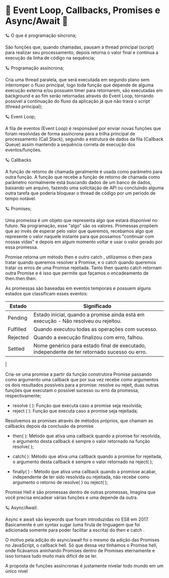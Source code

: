 <h1> 🚀 Event Loop, Callbacks, Promises e Async/Await 🚀 </h1>

🪐 O que é programação síncrona;

São funções que, quando chamadas, pausam a thread principal (script) para realizar seu processamento, depois retorna o valor final e continua a execução da linha de código na sequência;

🪐 Programação assíncrona;

Cria uma thread paralela, que será executada em segundo plano sem interromper o fluxo principal, logo toda função que depende de alguma execução externa e/ou possuem timer para retornarem, são executadas em background e ao fim serão retornadas através do Event Loop, tornando possível a continuação do fluxo da aplicação já que não trava o script (thread principal);

🪐 Event Loop;

A fila de eventos (Event Loop) é responsável por enviar novas funções que foram resolvidas de forma assíncrona para a trilha principal de processamento (Call Stack), seguindo a estrutura de dados da fila (Callback Queue) assim mantendo a sequência correta de execução dos eventos/funções.

🪐 Callbacks

A função de retorno de chamada geralmente é usada como parâmetro para outra função. A função que recebe a função de retorno de chamada como parâmetro normalmente está buscando dados de um banco de dados, baixando um arquivo, fazendo uma solicitação de API ou concluindo alguma outra tarefa que poderia bloquear o thread de código por um período de tempo notável.

🪐 Promises;

Uma promessa é um objeto que representa algo que estará disponível no futuro. Na programação, esse "algo" são os valores. Promessas propõem que ao invés de esperar pelo valor que queremos, recebamos algo que represente o valor naquele instante para que possamos "continuar com nossas vidas" e depois em algum momento voltar e usar o valor gerado por essa promessa.

Promise retorna um método then e outro catch , utilizamos o then para tratar quando queremos resolver a Promise, e o catch quando queremos tratar os erros de uma Promise rejeitada. Tanto then quanto catch retornam outra Promise e é isso que permite que façamos o encadeamento de then.then.then.

As promessas são baseadas em eventos temporais e possuem alguns estados que classificam esses eventos:


| Estado | Significado |
| --- | --- |
| Pending | Estado inicial, quando a promise ainda está em execução - Não resolveu ou rejeitou. |
| Fulfilled| Quando executou todas as operações com sucesso.|
| Rejected | Quando a execução finalizou com erro, falhou.|
| Settled  | Nome genérico para estado final de executado, independente de ter retornado sucesso ou erro.|
|

Cria-se uma promise a partir da função construtora Promise passando como argumento uma callback que por sua vez recebe como argumentos os dois resultados possíveis para a promise: resolve ou rejeit, duas outras funções que executam o possível sucesso ou erro da promessa, respectivamente;

* resolve ( ): Função que executa caso a promise seja resolvida;
* reject ( ): Função que executa caso a promise seja rejeitada;

Resolvemos as promises através de métodos próprios, que chamam as callbacks depois da conclusão da promise

* then( ): Método que ativa uma callback quando a promise for resolvida, o argumento desta callback é sempre o valor retornado na função resolve( );

* catch( ): Método que ativa uma callback quando a promise for rejeitada, o argumento desta callback é sempre o valor retornado na reject( );

* finally( ) - Método que ativa uma callback quando a promisse acabar, independente de ter sido resolvida ou rejeitada, não recebe como argumento o retorno de resolve( ) ou reject( );

Promise Hell é são promessas dentro de outras promessas, Imagina que você precisa encadear várias funções e uma depende da outra.


🪐 Async/Await.

Async e await são keywords que foram introduzidas no ES8 em 2017. Basicamente é um syntax sugar (uma firula de linguagem que foi adicionada somente para poder facilitar a escrita) do then e catch .

O motivo pela adição do async/await foi o mesmo da adição das Promises no JavaScript, o callback hell. Só que dessa vez tínhamos o Promise hell, onde ficávamos aninhando Promises dentro de Promises eternamente e isso tornava tudo muito mais difícil de se ler.

A proposta de funções assíncronas é justamente nivelar todo mundo em um único nível
